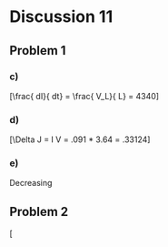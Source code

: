 # Discussion 11

## Problem 1

### c)
\[\frac{ dI}{ dt} = \frac{ V_L}{ L} = 4340\]

### d)
\[\Delta J = I V = .091 * 3.64 = .33124\]

### e)

Decreasing


## Problem 2

\[